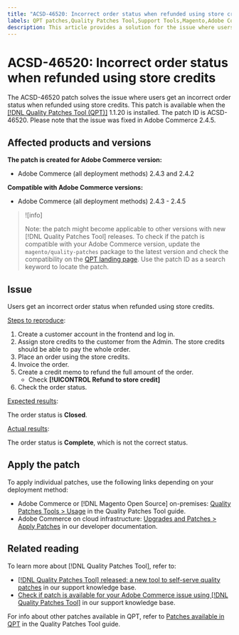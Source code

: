 ```yaml
---
title: "ACSD-46520: Incorrect order status when refunded using store credits"
labels: QPT patches,Quality Patches Tool,Support Tools,Magento,Adobe Commerce,cloud infrastructure,on-premises,QPT 1.1.20,incorrect,order status,refund,store,credits,2.4.3,2.4.3-p1,2.4.3-p2,2.4.3-p3,2.4.4,2.4.4-p1,2.4.5
description: This article provides a solution for the issue where users get an incorrect order status when refunded using store credits.
---
```


# ACSD-46520: Incorrect order status when refunded using store credits

The ACSD-46520 patch solves the issue where users get an incorrect order status when refunded using store credits. This patch is available when the [[!DNL Quality Patches Tool (QPT)]](https://experienceleague.adobe.com/docs/commerce-knowledge-base/kb/announcements/commerce-announcements/magento-quality-patches-released-new-tool-to-self-serve-quality-patches.html?lang=en) 1.1.20 is installed. The patch ID is ACSD-46520. Please note that the issue was fixed in Adobe Commerce 2.4.5.

## Affected products and versions

**The patch is created for Adobe Commerce version:**

* Adobe Commerce (all deployment methods) 2.4.3 and 2.4.2

**Compatible with Adobe Commerce versions:**

* Adobe Commerce (all deployment methods) 2.4.3 - 2.4.5

>![info]
>
>Note: the patch might become applicable to other versions with new [!DNL Quality Patches Tool] releases. To check if the patch is compatible with your Adobe Commerce version, update the `magento/quality-patches` package to the latest version and check the compatibility on the [QPT landing page](https://experienceleague.adobe.com/tools/commerce-quality-patches/index.html). Use the patch ID as a search keyword to locate the patch.

## Issue

Users get an incorrect order status when refunded using store credits.

<u>Steps to reproduce</u>:

1. Create a customer account in the frontend and log in.
1. Assign store credits to the customer from the Admin. The store credits should be able to pay the whole order.
1. Place an order using the store credits.
1. Invoice the order.
1. Create a credit memo to refund the full amount of the order.
    * Check **[!UICONTROL Refund to store credit]**
1. Check the order status.

<u>Expected results</u>:

The order status is **Closed**.

<u>Actual results</u>:

The order status is **Complete**, which is not the correct status.

## Apply the patch

To apply individual patches, use the following links depending on your deployment method:

* Adobe Commerce or [!DNL Magento Open Source] on-premises: [Quality Patches Tools > Usage](https://experienceleague.adobe.com/docs/commerce-operations/tools/quality-patches-tool/usage.html) in the Quality Patches Tool guide.
* Adobe Commerce on cloud infrastructure: [Upgrades and Patches > Apply Patches](https://devdocs.magento.com/cloud/project/project-patch.html) in our developer documentation.

## Related reading

To learn more about [!DNL Quality Patches Tool], refer to:

* [[!DNL Quality Patches Tool] released: a new tool to self-serve quality patches](https://experienceleague.adobe.com/docs/commerce-knowledge-base/kb/announcements/commerce-announcements/magento-quality-patches-released-new-tool-to-self-serve-quality-patches.html?lang=en) in our support knowledge base.
* [Check if patch is available for your Adobe Commerce issue using [!DNL Quality Patches Tool]](https://experienceleague.adobe.com/docs/commerce-knowledge-base/kb/support-tools/patches/check-patch-for-magento-issue-with-magento-quality-patches.html?lang=en) in our support knowledge base.

For info about other patches available in QPT, refer to [Patches available in QPT](https://experienceleague.adobe.com/tools/commerce-quality-patches/index.html) in the Quality Patches Tool guide.
